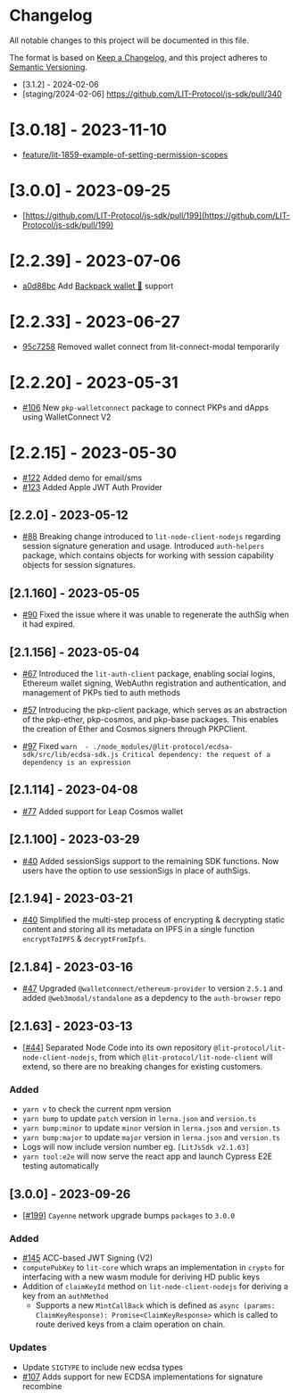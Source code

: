 # Changelog

All notable changes to this project will be documented in this file.

The format is based on [Keep a Changelog](https://keepachangelog.com/en/1.0.0/),
and this project adheres to [Semantic Versioning](https://semver.org/spec/v2.0.0.html).

- [3.1.2] - 2024-02-06
- [staging/2024-02-06] https://github.com/LIT-Protocol/js-sdk/pull/340

# [3.0.18] - 2023-11-10

- [feature/lit-1859-example-of-setting-permission-scopes](https://github.com/LIT-Protocol/js-sdk/pull/253)

# [3.0.0] - 2023-09-25

- [https://github.com/LIT-Protocol/js-sdk/pull/199](https://github.com/LIT-Protocol/js-sdk/pull/199)

# [2.2.39] - 2023-07-06

- [a0d88bc](https://github.com/LIT-Protocol/js-sdk/pull/167) Add [Backpack wallet 🎒](https://www.backpack.app/) support

# [2.2.33] - 2023-06-27

- [95c7258](https://github.com/LIT-Protocol/js-sdk/commit/95c725850de44e17f70a9365dc13e46f6bd841de) Removed wallet connect from lit-connect-modal temporarily

# [2.2.20] - 2023-05-31

- [#106](https://github.com/LIT-Protocol/js-sdk/pull/106) New `pkp-walletconnect` package to connect PKPs and dApps using WalletConnect V2

# [2.2.15] - 2023-05-30

- [#122](https://github.com/LIT-Protocol/js-sdk/pull/122) Added demo for email/sms
- [#123](https://github.com/LIT-Protocol/js-sdk/pull/123) Added Apple JWT Auth Provider

## [2.2.0] - 2023-05-12

- [#88](https://github.com/LIT-Protocol/js-sdk/pull/88) Breaking change introduced to `lit-node-client-nodejs` regarding session signature generation and usage. Introduced `auth-helpers` package, which contains objects for working with session capability objects for session signatures.

## [2.1.160] - 2023-05-05

- [#90](https://github.com/LIT-Protocol/js-sdk/issues/90) Fixed the issue where it was unable to regenerate the authSig when it had expired.

## [2.1.156] - 2023-05-04

- [#67](https://github.com/LIT-Protocol/js-sdk/pull/67) Introduced the `lit-auth-client` package, enabling social logins, Ethereum wallet signing, WebAuthn registration and authentication, and management of PKPs tied to auth methods

- [#57](https://github.com/LIT-Protocol/js-sdk/pull/57) Introducing the pkp-client package, which serves as an abstraction of the pkp-ether, pkp-cosmos, and pkp-base packages. This enables the creation of Ether and Cosmos signers through PKPClient.

- [#97](https://github.com/LIT-Protocol/js-sdk/pull/97) Fixed `warn  - ./node_modules/@lit-protocol/ecdsa-sdk/src/lib/ecdsa-sdk.js Critical dependency: the request of a dependency is an expression`

## [2.1.114] - 2023-04-08

- [#77](https://github.com/LIT-Protocol/js-sdk/pull/77) Added support for Leap Cosmos wallet

## [2.1.100] - 2023-03-29

- [#40](https://github.com/LIT-Protocol/js-sdk/pull/54) Added sessionSigs support to the remaining SDK functions. Now users have the option to use sessionSigs in place of authSigs.

## [2.1.94] - 2023-03-21

- [#40](https://github.com/LIT-Protocol/js-sdk/pull/40) Simplified the multi-step process of encrypting & decrypting static content and storing all its metadata on IPFS in a single function `encryptToIPFS` & `decryptFromIpfs`.

## [2.1.84] - 2023-03-16

- [#47](https://github.com/LIT-Protocol/js-sdk/pull/47) Upgraded `@walletconnect/ethereum-provider` to version `2.5.1` and added `@web3modal/standalone` as a depdency to the `auth-browser` repo

## [2.1.63] - 2023-03-13

- [[#44](https://github.com/LIT-Protocol/js-sdk/pull/44)] Separated Node Code into its own repository `@lit-protocol/lit-node-client-nodejs`, from which `@lit-protocol/lit-node-client` will extend, so there are no breaking changes for existing customers.

### Added

- `yarn v` to check the current npm version
- `yarn bump` to update `patch` version in `lerna.json` and `version.ts`
- `yarn bump:minor` to update `minor` version in `lerna.json` and `version.ts`
- `yarn bump:major` to update `major` version in `lerna.json` and `version.ts`
- Logs will now include version number eg. `[LitJsSdk v2.1.63]`
- `yarn tool:e2e` will now serve the react app and launch Cypress E2E testing automatically

## [3.0.0] - 2023-09-26

- [[#199](https://github.com/LIT-Protocol/js-sdk/pull/199)] `Cayenne` network upgrade bumps `packages` to `3.0.0`

### Added

- [#145](https://github.com/LIT-Protocol/js-sdk/pull/145) ACC-based JWT Signing (V2)
- `computePubKey` to `lit-core` which wraps an implementation in `crypto` for interfacing with a new wasm module for deriving HD public keys
- Addition of `claimKeyId` method on `lit-node-client-nodejs` for deriving a key from an `authMethod`
  - Supports a new `MintCallBack` which is defined as `async (params: ClaimKeyResponse): Promise<ClaimKeyResponse>` which is called to route derived keys from a claim operation on chain.

### Updates

- Update `SIGTYPE` to include new ecdsa types
- [#107](https://github.com/LIT-Protocol/js-sdk/pull/107) Adds support for new ECDSA implementations for signature recombine
